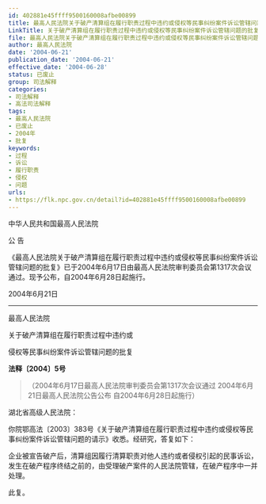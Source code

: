 ```yaml
---
id: 402881e45ffff9500160008afbe00899
title: 最高人民法院关于破产清算组在履行职责过程中违约或侵权等民事纠纷案件诉讼管辖问题的批复
LinkTitle: 关于破产清算组在履行职责过程中违约或侵权等民事纠纷案件诉讼管辖问题的批复（2004）
file: 最高人民法院关于破产清算组在履行职责过程中违约或侵权等民事纠纷案件诉讼管辖问题的批复_20040621_402881e45ffff9500160008afbe00899.docx
author: 最高人民法院
date: '2004-06-21'
publication_date: '2004-06-21'
effective_date: '2004-06-28'
status: 已废止
group: 司法解释
categories:
- 司法解释
- 高法司法解释
tags:
- 最高人民法院
- 已废止
- 2004年
- 批复
keywords:
- 过程
- 诉讼
- 履行职责
- 侵权
- 问题
urls:
- https://flk.npc.gov.cn/detail?id=402881e45ffff9500160008afbe00899
---
```


中华人民共和国最高人民法院

公 告

《最高人民法院关于破产清算组在履行职责过程中违约或侵权等民事纠纷案件诉讼管辖问题的批复》已于2004年6月17日由最高人民法院审判委员会第1317次会议通过。现予公布，自2004年6月28日起施行。

2004年6月21日

---

最高人民法院

关于破产清算组在履行职责过程中违约或

侵权等民事纠纷案件诉讼管辖问题的批复

**法释〔2004〕5号**

> （2004年6月17日最高人民法院审判委员会第1317次会议通过 2004年6月21日最高人民法院公告公布 自2004年6月28日起施行）

湖北省高级人民法院：

你院鄂高法〔2003〕383号《关于破产清算组在履行职责过程中违约或侵权等民事纠纷案件诉讼管辖问题的请示》收悉。经研究，答复如下：

企业被宣告破产后，清算组因履行清算职责对他人违约或者侵权引起的民事诉讼，发生在破产程序终结之前的，由受理破产案件的人民法院管辖，在破产程序中一并处理。

此复。
